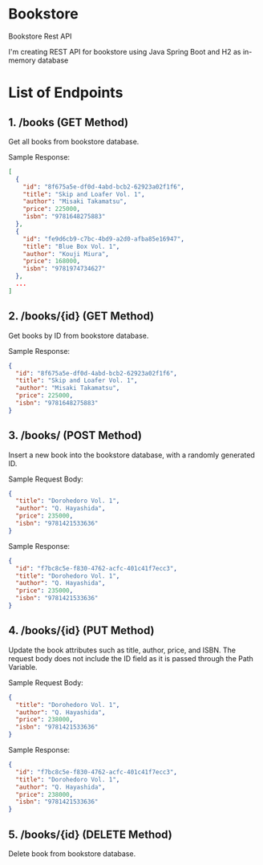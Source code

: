 # Bookstore
Bookstore Rest API

I'm creating REST API for bookstore using Java Spring Boot and H2 as in-memory database

# List of Endpoints

## 1. /books (GET Method)

Get all books from bookstore database.

Sample Response:

```json
[
  {
    "id": "8f675a5e-df0d-4abd-bcb2-62923a02f1f6",
    "title": "Skip and Loafer Vol. 1",
    "author": "Misaki Takamatsu",
    "price": 225000,
    "isbn": "9781648275883"
  },
  {
    "id": "fe9d6cb9-c7bc-4bd9-a2d0-afba85e16947",
    "title": "Blue Box Vol. 1",
    "author": "Kouji Miura",
    "price": 168000,
    "isbn": "9781974734627"
  },
  ...
]
```

## 2. /books/{id} (GET Method)

Get books by ID from bookstore database.

Sample Response:

```json
{
  "id": "8f675a5e-df0d-4abd-bcb2-62923a02f1f6",
  "title": "Skip and Loafer Vol. 1",
  "author": "Misaki Takamatsu",
  "price": 225000,
  "isbn": "9781648275883"
}
```

## 3. /books/ (POST Method)

Insert a new book into the bookstore database, with a randomly generated ID.

Sample Request Body:
```json
{
  "title": "Dorohedoro Vol. 1",
  "author": "Q. Hayashida",
  "price": 235000,
  "isbn": "9781421533636"
}
```

Sample Response:
```json
{
  "id": "f7bc8c5e-f830-4762-acfc-401c41f7ecc3",
  "title": "Dorohedoro Vol. 1",
  "author": "Q. Hayashida",
  "price": 235000,
  "isbn": "9781421533636"
}
```
## 4. /books/{id} (PUT Method)

Update the book attributes such as title, author, price, and ISBN. 
The request body does not include the ID field as it is passed through the Path Variable.

Sample Request Body:
```json
{
  "title": "Dorohedoro Vol. 1",
  "author": "Q. Hayashida",
  "price": 238000,
  "isbn": "9781421533636"
}
```

Sample Response:
```json
{
  "id": "f7bc8c5e-f830-4762-acfc-401c41f7ecc3",
  "title": "Dorohedoro Vol. 1",
  "author": "Q. Hayashida",
  "price": 238000,
  "isbn": "9781421533636"
}
```

## 5. /books/{id} (DELETE Method)

Delete book from bookstore database.


